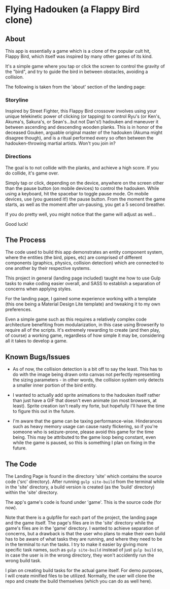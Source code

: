# Flying Hadouken (a Flappy Bird clone)

## About

This app is essentially a game which is a clone of the popular cult hit, Flappy Bird, which itself was inspired by many other games of its kind.

It's a simple game where you tap or click the screen to control the gravity of the "bird", and try to guide the bird in between obstacles, avoiding a collision.

The following is taken from the 'about' section of the landing page:

### Storyline

Inspired by Street Fighter, this Flappy Bird crossover involves using your unique telekinetic power of clicking (or tapping) to control Ryu's (or Ken's, Akuma's, Sakura's, or Sean's...but not Dan's!) hadouken and maneuver it between ascending and descending wooden planks. This is in honor of the deceased Gouken, arguable original master of the hadouken (Akuma might disagree though), and is a ritual performed every so often between the hadouken-throwing martial artists. Won't you join in?


### Directions

The goal is to not collide with the planks, and achieve a high score. If you do collide, it's game over.

Simply tap or click, depending on the device, anywhere on the screen other than the pause button (on mobile devices) to control the hadouken. While using a keyboard, hit the spacebar to toggle pause mode. On mobile devices, use (you guessed it!) the pause button. From the moment the game starts, as well as the moment after un-pausing, you get a 5 second breather.

If you do pretty well, you might notice that the game will adjust as well... 

Good luck!

## The Process

The code used to build this app demonstrates an entity component system, where the entities (the bird, pipes, etc) are comprised of different components (graphics, physics, collision detection) which are connected to one another by their respective systems.

This project in general (landing page included) taught me how to use Gulp tasks to make coding easier overall, and SASS to establish a separation of concerns when applying styles.

For the landing page, I gained some experience working with a template (this one being a Material Design Lite template) and tweaking it to my own preferences.

Even a simple game such as this requires a relatively complex code architecture benefiting from modularization, in this case using Browserify to require all of the scripts. It's extremely rewarding to create (and then play, of course) a working game, regardless of how simple it may be, considering all it takes to develop a game.

## Known Bugs/Issues

* As of now, the collision detection is a bit off to say the least. This has to do with the image being drawn onto canvas not perfectly representing the sizing parameters - in other words, the collision system only detects a smaller inner portion of the bird entity.

* I wanted to actually add sprite animations to the hadouken itself rather than just have a GIF that doesn't even animate (on most browsers, at least). Sprite creation isn't really my forte, but hopefully I'll have the time to figure this out in the future.

* I'm aware that the game can be taxing performance-wise. Hinderances such as heavy memory usage can cause nasty flickering, so if you're someone who is seizure-prone, please avoid this game for the time being. This may be attributed to the game loop being constant, even while the game is paused, so this is something I plan on fixing in the future. 

## The Code

The Landing Page is found in the directory 'site' which contains the source code ('src' directory). After running `gulp site-build` from the terminal while in the 'site' directory, a build version is created (as the 'build' directory) within the 'site' directory.

The app's game's code is found under 'game'. This is the source code (for now).

Note that there is a gulpfile for each part of the project, the landing page and the game itself. The page's files are in the 'site' directory while the game's files are in the 'game' directory. I wanted to achieve separation of concerns, but a drawback is that the user who plans to make their own build has to be aware of what tasks they are running, and where they need to be in the terminal to run the tasks. I try to make it easier by giving more specific task names, such as `gulp site-build` instead of just `gulp build` so, in case the user is in the wrong directory, they won't accidently run the wrong build task.

I plan on creating build tasks for the actual game itself. For demo purposes, I will create minified files to be utilized. Normally, the user will clone the repo and create the build themselves (which you can do as well here).







